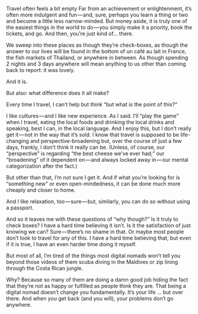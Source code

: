 



Travel often feels a bit empty
Far from an achievement or enlightenment, it’s often more indulgent and fun — and, sure, perhaps you learn a thing or two and become a little less narrow-minded. But money aside, it is truly one of the easiest things in the world to do — you simply make it a priority, book the tickets, and go. And then, you’re just kind of… there.

We sweep into these places as though they’re check-boxes, as though the answer to our lives will be found in the bottom of un café au lait in France, the fish markets of Thailand, or anywhere in between. As though spending 2 nights and 3 days anywhere will mean anything to us other than coming back to report: it was lovely.

And it is.

But also: what difference does it all make?

Every time I travel, I can’t help but think “but what is the point of this?”

I like cultures — and I like new experience. As I said. I’ll “play the game” when I travel, eating the local foods and drinking the local drinks and speaking, best I can, in the local language. And I enjoy this, but I don’t really get it — not in the way that it’s sold. I know that travel is supposed to be life-changing and perspective-broadening but, over the course of just a few days, frankly, I don’t think it really can be. (Unless, of course, our “perspective” is regarding “the best cheese we’ve ever had;” our “broadening” of it dependent on — and always locked away in — our mental categorization after the fact.)

But other than that, I’m not sure I get it. And if what you’re looking for is “something new” or even open-mindedness, it can be done much more cheaply and closer to home.

And I like relaxation, too — sure — but, similarly, you can do so without using a passport.

And so it leaves me with these questions of “why though?” Is it truly to check boxes? I have a hard time believing it isn’t. Is it the satisfaction of just knowing we can? Sure — there’s no shame in that. Or maybe most people don’t look to travel for any of this. I have a hard time believing that, but even if it is true, I have an even harder time doing it myself.


But most of all, I’m tired of the things most digital nomads won’t tell you beyond those videos of them scuba diving in the Maldives or zip lining through the Costa Rican jungle.

Why? Because so many of them are doing a damn good job hiding the fact that they’re not as happy or fulfilled as people think they are. That being a digital nomad doesn’t change you fundamentally. It’s your life … but over there. And when you get back (and you will), your problems don’t go anywhere.


